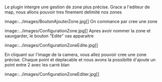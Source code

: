 Le plugin intergre une gestion de zone plus précise.
Grace a l'editeur de map, nous allons pouvoir tres finement delimité nos zones

image::../images/BoutonAjouterZone.jpg[]
On commance par cree une zone

image::../images/ConfigurationZone.jpg[]
Apres avoir nommer la zone et sauvgarder, le bouton "Edite" vas apparaitre

image::../images/ConfigurationZoneEdite.jpg[]

En cliquant sur l'image de la camera, vous allez pouvoir cree une zone précise.
Chaque point et deplacable et nous avons la possibilté d'ajoute un point entre 2 avec les carré blan

image::../images/ConfigurationZoneEditer.jpg[]
